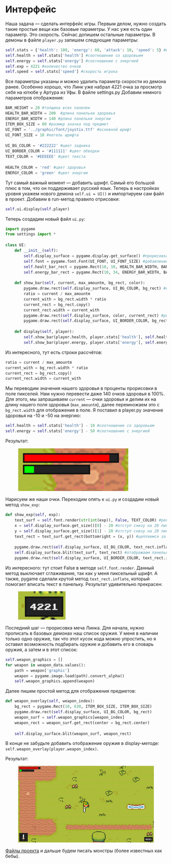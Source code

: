# Интерфейс

Наша задача — сделать интерфейс игры. Первым делом, нужно создать такие простые вещи как базовые параметры. У нас уже есть один параметр. Это скорость. Сейчас допишем остальные параметры. В демоны в файле `player.py` запишем следующие параметры:

```python
self.stats = {'health': 100, 'energy': 60, 'attack': 10, 'speed': 5} #все параметры героя
self.health = self.stats['health'] #соотношение со здоровьем
self.energy = self.stats['energy'] #соотношение с энергией
self.exp = 4221 #количество очков
self.speed = self.stats['speed'] #скорость игрока
```

Все параметры указаны и можно удалить параметр скорости из демона ранее. Особенно хорошо, что Линк уже набрал 4221 очка за просмотр себя на ютюбе у Артура из Уфы. В файле settings.py Добавим немного параметров отображения:

```python
BAR_HEIGHT = 20 #толщина всех панелек
HEALTH_BAR_WIDTH = 200  #длина панельки здоровья
ENERGY_BAR_WIDTH = 140 #длина панельки энергии
ITEM_BOX_SIZE = 80 #размер значка под предмет
UI_FONT = '../graphic/font/joystix.ttf' #основной шрифт
UI_FONT_SIZE = 18 #кегель шрифта
​
UI_BG_COLOR = '#222222' #цвет задника
UI_BORDER_COLOR = '#111111' #цвет обводки
TEXT_COLOR = '#EEEEEE' #цвет текста
​
HEALTH_COLOR = 'red' #цвет здоровья
ENERGY_COLOR = 'green' #цвет энергии
```

Тут самый важный момент — добавить шрифт. Самый его большой плюс в том, что он поддерживает русский язык. Теперь в настройках уровня укажем нового демона `self.ui = UI()` и импортируем сам файл в проект. Добавим в run-метод правило отрисовки:

```python
self.ui.display(self.player)
```

Теперь создадим новый файл `ui.py`:

```python
import pygame
from settings import *
​
class UI:
    def __init__(self):
        self.display_surface = pygame.display.get_surface() #прорисовка самого экрана
        self.font = pygame.font.Font(UI_FONT, UI_FONT_SIZE) #добавление стандартного шрифта
        self.healt_bar_rect = pygame.Rect(10, 10, HEALTH_BAR_WIDTH, BAR_HEIGHT) #панелька для здоровья
        self.energy_bar_rect = pygame.Rect(10, 34, ENERGY_BAR_WIDTH, BAR_HEIGHT) #панелька для энергии
​
    def show_bar(self, current, max_amountm, bg_rect, color):
        pygame.draw.rect(self.display_surface, UI_BG_COLOR, bg_rect) #отрисовка задника панельки
        ratio = current / max_amountm
        current_with = bg_rect.width * ratio
        current_rect = bg_rect.copy()
        current_rect.width = current_with
        pygame.draw.rect(self.display_surface, color, current_rect) #рисование панельки
        pygame.draw.rect(self.display_surface, UI_BORDER_COLOR, bg_rect, 3) #рисование обводки панельки
​
    def display(self, player):
        self.show_bar(player.health, player.stats['health'], self.healt_bar_rect, HEALTH_COLOR) #обращение к отрисовке панели здоровья
        self.show_bar(player.energy, player.stats['energy'], self.energy_bar_rect, ENERGY_COLOR) #обращение к отрисовке панели энергии
```

Из интересного, тут есть строки рассчётов:

```python
ratio = current / max_amountm
current_with = bg_rect.width * ratio
current_rect = bg_rect.copy()
current_rect.width = current_with
```

Мы переводим значения нашего здоровья в проценты прорисовки в поле пикселей. Нам нужно перевести даже 140 очков здоровья в 100%. Для этого, мы запрашиваем `current` — очки здоровья и делим их на длину нашего поля здоровья (`max_amountm`), далее перемножаем это с `bg_rect.width` для отображения в поле. Я поставил в player.py значение здоровья на -10 и -50 на энергию:

```python
self.health = self.stats['health'] - 10 #соотношение со здоровьем
self.energy = self.stats['energy'] - 50 #соотношение с энергией
```

Результат:

<figure><img src=".gitbook/assets/32.png" alt=""><figcaption></figcaption></figure>

Нарисуем же наши очки. Переходим опять к `ui.py` и создадим новый метод `show_exp`:

```python
def show_exp(self, exp):
    text_surf = self.font.render(str(int(exp)), False, TEXT_COLOR) #рендер шрифта с экспой, без сглаживания и с цветом
    x = self.display_surface.get_size()[0] - 20 #отступ снизу на 20 пикселей по x
    y = self.display_surface.get_size()[1] - 20 #отступ снизу на 20 пикселей по y
    text_rect = text_surf.get_rect(bottomright = (x, y)) #цепляемся за низ экрана справа
​
    pygame.draw.rect(self.display_surface, UI_BG_COLOR, text_rect.inflate(20, 20)) #цепляемся за низ экрана справа
    self.display_surface.blit(text_surf, text_rect) #отображаем панельку
    pygame.draw.rect(self.display_surface, UI_BORDER_COLOR, text_rect.inflate(20, 20), 3) #обводка панели
```

Из интересного: тут стоит False в методе `self.font.render`. Данный метод выключает сглаживание, так как у меня пиксельный шрифт. А также, pygame сделали крутой метод `text_rect.inflate`, который помогает вписать текст в панельку. Результат удивительно прекрасен:

<figure><img src=".gitbook/assets/33.png" alt=""><figcaption></figcaption></figure>

Последний шаг — прорисовка меча Линка. Для начала, нужно прописать в базовых демонах наш список оружия. У меня в наличии только одно оружие, так что этот кусок кода можно упростить, но я оставил возможность подбирать оружие и добавить его в словарь оружия, а затем и в этот список:

```python
self.weapon_graphics = []
for weapon in weapon_data.values():
    path = weapon['graphic']
    weapon = pygame.image.load(path).convert_alpha()
    self.weapon_graphics.append(weapon)
```

Далее пишем простой метод для отображения предметов:

```python
def weapon_overlay(self, weapon_index):
    bg_rect = pygame.Rect(10, 630, ITEM_BOX_SIZE, ITEM_BOX_SIZE)
    pygame.draw.rect(self.display_surface, UI_BG_COLOR, bg_rect)
    weapon_surf = self.weapon_graphics[weapon_index]
    weapon_rect = weapon_surf.get_rect(center = bg_rect.center)
​
    self.display_surface.blit(weapon_surf, weapon_rect)
```

В конце не забудьте добавить отображение оружия в display-методе: `self.weapon_overlay(player.weapon_index)`.

Результат:

<figure><img src=".gitbook/assets/34.png" alt=""><figcaption></figcaption></figure>

[Файлы проекта](https://disk.yandex.ru/d/WwhG3l8y5LrT5A) и дальше будем писать монстры (более известных как бебы).
